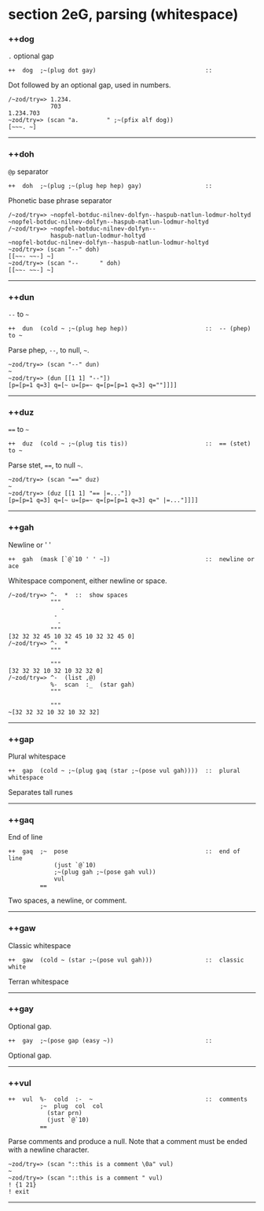 section 2eG, parsing (whitespace)
=================================

### ++dog

`.` optional gap

    ++  dog  ;~(plug dot gay)                               ::

Dot followed by an optional gap, used in numbers.

    /~zod/try=> 1.234.
                703
    1.234.703
    ~zod/try=> (scan "a.        " ;~(pfix alf dog))
    [~~~. ~]

------------------------------------------------------------------------

### ++doh

`@p` separator

    ++  doh  ;~(plug ;~(plug hep hep) gay)                  ::

Phonetic base phrase separator

    /~zod/try=> ~nopfel-botduc-nilnev-dolfyn--haspub-natlun-lodmur-holtyd
    ~nopfel-botduc-nilnev-dolfyn--haspub-natlun-lodmur-holtyd
    /~zod/try=> ~nopfel-botduc-nilnev-dolfyn--
                haspub-natlun-lodmur-holtyd
    ~nopfel-botduc-nilnev-dolfyn--haspub-natlun-lodmur-holtyd
    ~zod/try=> (scan "--" doh)
    [[~~- ~~-] ~]
    ~zod/try=> (scan "--      " doh)
    [[~~- ~~-] ~]

------------------------------------------------------------------------

### ++dun

`--` to `~`

    ++  dun  (cold ~ ;~(plug hep hep))                      ::  -- (phep) to ~

Parse phep, `--`, to null, `~`.

    ~zod/try=> (scan "--" dun)
    ~
    ~zod/try=> (dun [[1 1] "--"])
    [p=[p=1 q=3] q=[~ u=[p=~ q=[p=[p=1 q=3] q=""]]]]

------------------------------------------------------------------------

### ++duz

`==` to `~`

    ++  duz  (cold ~ ;~(plug tis tis))                      ::  == (stet) to ~

Parse stet, `==`, to null `~`.

    ~zod/try=> (scan "==" duz)
    ~
    ~zod/try=> (duz [[1 1] "== |=..."])
    [p=[p=1 q=3] q=[~ u=[p=~ q=[p=[p=1 q=3] q=" |=..."]]]]

------------------------------------------------------------------------

### ++gah

Newline or ' '

    ++  gah  (mask [`@`10 ' ' ~])                           ::  newline or ace

Whitespace component, either newline or space.

    /~zod/try=> ^-  *  ::  show spaces
                """
                   -
                 -
                  -
                """
    [32 32 32 45 10 32 45 10 32 32 45 0]
    /~zod/try=> ^-  *
                """

                """
    [32 32 32 10 32 10 32 32 0]
    /~zod/try=> ^-  (list ,@)
                %-  scan  :_  (star gah)
                """

                """
    ~[32 32 32 10 32 10 32 32]

------------------------------------------------------------------------

### ++gap

Plural whitespace

    ++  gap  (cold ~ ;~(plug gaq (star ;~(pose vul gah))))  ::  plural whitespace

Separates tall runes

------------------------------------------------------------------------

### ++gaq

End of line

    ++  gaq  ;~  pose                                       ::  end of line
                 (just `@`10)
                 ;~(plug gah ;~(pose gah vul))
                 vul
             ==

Two spaces, a newline, or comment.

------------------------------------------------------------------------

### ++gaw

Classic whitespace

    ++  gaw  (cold ~ (star ;~(pose vul gah)))               ::  classic white

Terran whitespace

------------------------------------------------------------------------

### ++gay

Optional gap.

    ++  gay  ;~(pose gap (easy ~))                          ::

Optional gap.

------------------------------------------------------------------------

### ++vul

    ++  vul  %-  cold  :-  ~                                ::  comments
             ;~  plug  col  col
               (star prn)
               (just `@`10)
             ==

Parse comments and produce a null. Note that a comment must be ended
with a newline character.

    ~zod/try=> (scan "::this is a comment \0a" vul)
    ~
    ~zod/try=> (scan "::this is a comment " vul)
    ! {1 21}
    ! exit

------------------------------------------------------------------------
